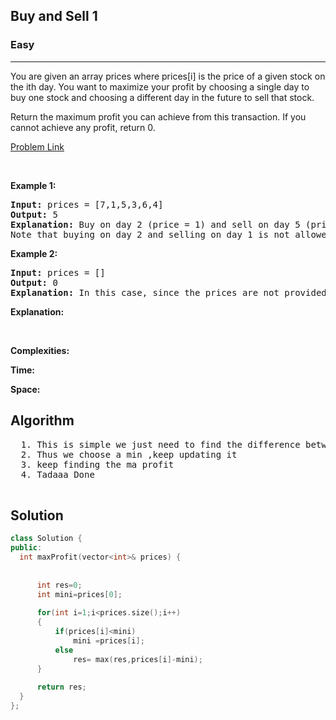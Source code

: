 <h2>Buy and Sell 1</h2>
<h3>Easy</h3><hr>
<div><p>
You are given an array prices where prices[i] is the price of a given stock on the ith day.
You want to maximize your profit by choosing a single day to buy one stock and choosing a different day in the future to sell that stock.

Return the maximum profit you can achieve from this transaction. If you cannot achieve any profit, return 0.

 
</p>


[Problem Link](https://leetcode.com/problems/best-time-to-buy-and-sell-stock/)

<p>&nbsp;</p>
<p><strong>Example 1:</strong></p>

      
 
<pre><strong>Input:</strong> prices = [7,1,5,3,6,4]
<strong>Output:</strong> 5
<strong>Explanation:</strong> Buy on day 2 (price = 1) and sell on day 5 (price = 6), profit = 6-1 = 5.
Note that buying on day 2 and selling on day 1 is not allowed because you must buy before you sell.
</pre>

<p><strong>Example 2:</strong></p>

<pre><strong>Input:</strong> prices = []
<strong>Output:</strong> 0
<strong>Explanation:</strong> In this case, since the prices are not provided, we cannot calculate the profit. Therefore, the output is 0 by default.
</pre>
<strong>Explanation:</strong> 
</pre>

<p>&nbsp;</p>
<p><strong>Complexities:</strong></p>
<strong>Time:</strong> 
  
<strong>Space:</strong> 
  <h2> Algorithm </h2>
 <pre>
  1. This is simple we just need to find the difference between a value and a value preceding teh value
  2. Thus we choose a min ,keep updating it
  3. keep finding the ma profit 
  4. Tadaaa Done
  </pre>
  <h2> Solution </h2>
  
  ``` c++ 
  class Solution {
public:
    int maxProfit(vector<int>& prices) {
        
        
        int res=0;
        int mini=prices[0];
        
        for(int i=1;i<prices.size();i++)
        {
            if(prices[i]<mini)
                mini =prices[i];
            else
                res= max(res,prices[i]-mini);
        }
        
        return res;
    }
};
  ```
</div>
